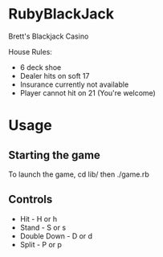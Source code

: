 RubyBlackJack
=============

Brett's Blackjack Casino

House Rules:
* 6 deck shoe
* Dealer hits on soft 17
* Insurance currently not available
* Player cannot hit on 21 (You're welcome)

# Usage

## Starting the game
To launch the game, cd lib/ then ./game.rb

## Controls

* Hit - H or h
* Stand - S or s
* Double Down - D or d
* Split - P or p